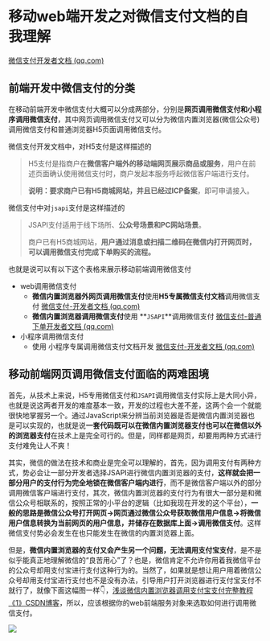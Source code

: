 # 移动web端开发之对微信支付文档的自我理解

[微信支付开发者文档 (qq.com)](https://pay.weixin.qq.com/wiki/doc/apiv3/wxpay/pages/index.shtml)

## 前端开发中微信支付的分类

在移动前端开发中微信支付大概可以分成两部分，分别是**网页调用微信支付和小程序调用微信支付**，其中网页调用微信支付又可以分为微信内置浏览器(微信公众号)调用微信支付和普通浏览器H5页面调用微信支付。

微信支付开发文档中，对H5支付是这样描述的

> H5支付是指商户在**微信客户端外的移动端网页展示商品或服务**，用户在前述页面确认使用微信支付时，商户发起本服务呼起微信客户端进行支付。
>
> **说明：**要求商户已有H5商城网站，并且**已经过ICP备案**，即可申请接入。

微信支付中对`jsapi`支付是这样描述的

> JSAPI支付适用于线下场所、**公众号场景和PC网站场景**。
>
> 商户已有H5商城网站，**用户通过消息或扫描二维码在微信内打开网页时，可以调用微信支付完成下单购买的流程。**

也就是说可以有以下这个表格来展示移动前端调用微信支付

+ web调用微信支付
  + **微信内置浏览器外网页调用微信支付**使用**H5专属微信支付文档**调用微信支付 [微信支付-开发者文档 (qq.com)](https://pay.weixin.qq.com/wiki/doc/apiv3/open/pay/chapter2_6_0.shtml)
  + **微信内置浏览器调用微信支付**使用 **`JSAPI`**调用微信支付 [微信支付-普通下单开发者文档 (qq.com)](https://pay.weixin.qq.com/wiki/doc/apiv3/open/pay/chapter1_1_1.shtml)
+ 小程序调用微信支付
  + 使用 小程序专属调用微信支付文档开发 [微信支付-开发者文档 (qq.com)](https://pay.weixin.qq.com/wiki/doc/apiv3/open/pay/chapter2_8_0.shtml)

## 移动前端网页调用微信支付面临的两难困境

首先，从技术上来说，H5专用微信支付和`JSAPI`调用微信支付实际上是大同小异，也就是说这两者开发的难度基本一致，开发的过程也大差不差，这两个会一个就能很快地掌握另一个。通过JavaScript来分辨当前浏览器是否是微信内置浏览器也是可以实现的，也就是说**一套代码既可以在微信内置浏览器支付也可以在微信以外的浏览器支付**在技术上是完全可行的。但是，同样都是网页，却要用两种方式进行支付难免让人不爽！

其实，微信的做法在技术和商业是完全可以理解的，首先，因为调用支付有两种方式，势必会让一部分开发者选择JSAPI进行微信内置浏览器的支付，**这样就会把一部分用户的支付行为完全地锁在微信客户端内进行**，而不是微信客户端以外的部分调用微信客户端进行支付，其次，微信内置浏览器的支付行为有很大一部分是和微信公众号相联系的，按照正常的小平台的逻辑（比如我现在开发的这个平台），**一般的思路是微信公众号打开网页→网页通过微信公众号获取微信用户信息→将微信用户信息转换为当前网页的用户信息，并储存在数据库上面→调用微信支付**。这样微信支付势必会发生在也只能发生在微信的内置浏览器上面。

但是，**微信内置浏览器的支付又会产生另一个问题，无法调用支付宝支付**，是不是似乎能真正地理解微信的“良苦用心”了？也是，微信肯定不允许你用着我微信平台的公众号却用支付宝进行支付这种行为的。当然了，如果就是想让用户用着微信公众号却用支付宝进行支付也不是没有办法，引导用户打开浏览器进行支付宝支付不就行了，就像下面这幅图一样👇，[浅谈微信内置浏览器调用支付宝支付完整教程《1》CSDN博客](https://blog.csdn.net/github_37847992/article/details/106459071)，所以，应该根据你的web前端服务对象来选取如何进行调用微信支付。

![](https://suyuesheng-biaozhun-blog-tupian.oss-cn-qingdao.aliyuncs.com/blogimg/20210328210749.png)



